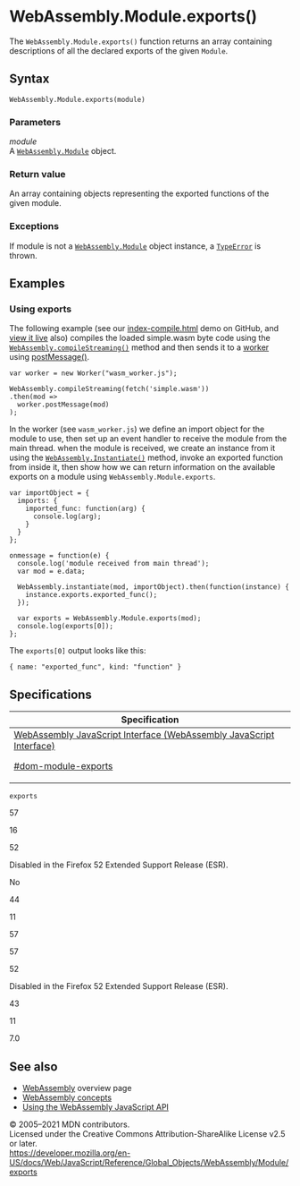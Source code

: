 # WebAssembly.Module.exports()

The `WebAssembly.Module.exports()` function returns an array containing descriptions of all the declared exports of the given `Module`.

## Syntax

    WebAssembly.Module.exports(module)

### Parameters

_module_  
A [`WebAssembly.Module`](../module) object.

### Return value

An array containing objects representing the exported functions of the given module.

### Exceptions

If module is not a [`WebAssembly.Module`](../module) object instance, a [`TypeError`](../../typeerror) is thrown.

## Examples

### Using exports

The following example (see our [index-compile.html](https://github.com/mdn/webassembly-examples/blob/master/js-api-examples/index-compile.html) demo on GitHub, and [view it live](https://mdn.github.io/webassembly-examples/js-api-examples/index-compile.html) also) compiles the loaded simple.wasm byte code using the [`WebAssembly.compileStreaming()`](../compilestreaming) method and then sends it to a [worker](https://developer.mozilla.org/en-US/docs/Web/API/Web_Workers_API) using [postMessage()](https://developer.mozilla.org/en-US/docs/Web/API/Worker/postMessage).

    var worker = new Worker("wasm_worker.js");

    WebAssembly.compileStreaming(fetch('simple.wasm'))
    .then(mod =>
      worker.postMessage(mod)
    );

In the worker (see `wasm_worker.js`) we define an import object for the module to use, then set up an event handler to receive the module from the main thread. when the module is received, we create an instance from it using the [`WebAssembly.Instantiate()`](../instantiate) method, invoke an exported function from inside it, then show how we can return information on the available exports on a module using `WebAssembly.Module.exports`.

    var importObject = {
      imports: {
        imported_func: function(arg) {
          console.log(arg);
        }
      }
    };

    onmessage = function(e) {
      console.log('module received from main thread');
      var mod = e.data;

      WebAssembly.instantiate(mod, importObject).then(function(instance) {
        instance.exports.exported_func();
      });

      var exports = WebAssembly.Module.exports(mod);
      console.log(exports[0]);
    };

The `exports[0]` output looks like this:

    { name: "exported_func", kind: "function" }

## Specifications

<table><thead><tr class="header"><th>Specification</th></tr></thead><tbody><tr class="odd"><td><a href="https://webassembly.github.io/spec/js-api/#dom-module-exports">WebAssembly JavaScript Interface (WebAssembly JavaScript Interface) 
<br/>

<span class="small">#dom-module-exports</span></a></td></tr></tbody></table>

`exports`

57

16

52

Disabled in the Firefox 52 Extended Support Release (ESR).

No

44

11

57

57

52

Disabled in the Firefox 52 Extended Support Release (ESR).

43

11

7.0

## See also

- [WebAssembly](https://developer.mozilla.org/en-US/docs/WebAssembly) overview page
- [WebAssembly concepts](https://developer.mozilla.org/en-US/docs/WebAssembly/Concepts)
- [Using the WebAssembly JavaScript API](https://developer.mozilla.org/en-US/docs/WebAssembly/Using_the_JavaScript_API)

© 2005–2021 MDN contributors.  
Licensed under the Creative Commons Attribution-ShareAlike License v2.5 or later.  
<a href="https://developer.mozilla.org/en-US/docs/Web/JavaScript/Reference/Global_Objects/WebAssembly/Module/exports" class="_attribution-link">https://developer.mozilla.org/en-US/docs/Web/JavaScript/Reference/Global_Objects/WebAssembly/Module/exports</a>

